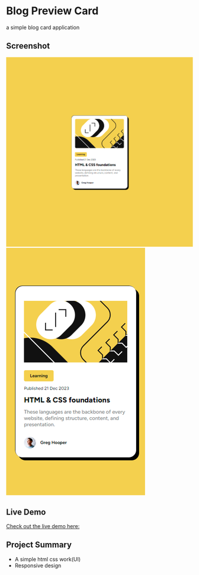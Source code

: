 # Blog Preview Card

a simple blog card application

## Screenshot

![Desktop Screenshot](screenshot1.png)
![Mobile Screenshot](screenshot2.png)

## Live Demo

[Check out the live demo here:](https://blog-preview-card-focuscode.vervel.app)

## Project Summary

- A simple html css work(UI)
- Responsive design

